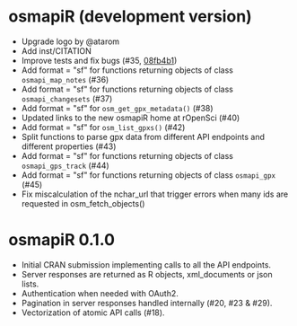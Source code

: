 # osmapiR (development version)

* Upgrade logo by @atarom
* Add inst/CITATION
* Improve tests and fix bugs (#35, [08fb4b1](https://github.com/ropensci/osmapiR/commit/08fb4b10abf0270d8bea2473b02b2520ba341521))
* Add format = "sf" for functions returning objects of class `osmapi_map_notes` (#36)
* Add format = "sf" for functions returning objects of class `osmapi_changesets` (#37)
* Add format = "sf" for `osm_get_gpx_metadata()` (#38)
* Updated links to the new osmapiR home at rOpenSci (#40)
* Add format = "sf" for `osm_list_gpxs()` (#42)
* Split functions to parse gpx data from different API endpoints and different properties (#43)
* Add format = "sf" for functions returning objects of class `osmapi_gps_track` (#44)
* Add format = "sf" for functions returning objects of class `osmapi_gpx` (#45)
* Fix miscalculation of the nchar_url that trigger errors when many ids are requested in osm_fetch_objects()


# osmapiR 0.1.0

* Initial CRAN submission implementing calls to all the API endpoints.
* Server responses are returned as R objects, xml_documents or json lists.
* Authentication when needed with OAuth2.
* Pagination in server responses handled internally (#20, #23 & #29).
* Vectorization of atomic API calls (#18).
